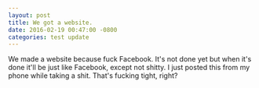 ```yaml
---
layout: post
title: We got a website.
date: 2016-02-19 00:47:00 -0800
categories: test update
---
```


We made a website because fuck Facebook. It's not done yet but when it's done it'll be just like Facebook, except not shitty. I just posted this from my phone while taking a shit. That's fucking tight, right?
